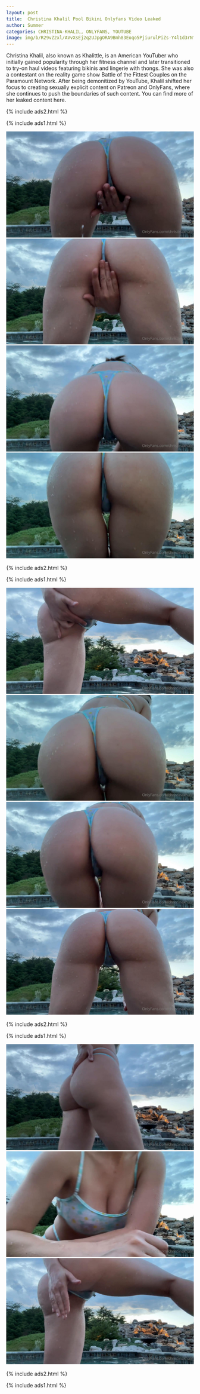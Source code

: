 ```yaml
---
layout: post
title:  Christina Khalil Pool Bikini Onlyfans Video Leaked
author: Summer
categories: CHRISTINA-KHALIL, ONLYFANS, YOUTUBE
image: img/b/R29vZ2xl/AVvXsEj2q2UJpgORA9Bmh83Eoqo5PjiurulPiZs-Y4l1d3rNfIqyvhk6HBJY3TBepEo6F4WhDFfaj-4N4fb3pGQp4ha6N9JWZb7vQxcHJDDS_8Kn-29LbEbSSLdql3-Df2WcgmYX3OBmKN4z3eydCjfcet2jlJN2emSo5MXrAXGhh3M_YHiG7i8bmtxHgslsHOs/s320/christina_khalil_pool_ass_bikini_onlyfans_video_leaked-FQKVCR.jpg
---
```


Christina Khalil, also known as Khalittle, is an American YouTuber who initially gained popularity through her fitness channel and later transitioned to try-on haul videos featuring bikinis and lingerie with thongs. She was also a contestant on the reality game show Battle of the Fittest Couples on the Paramount Network. After being demonitized by YouTube, Khalil shifted her focus to creating sexually explicit content on Patreon and OnlyFans, where she continues to push the boundaries of such content. You can find more of her leaked content here.

{% include ads2.html %}

{% include ads1.html %}

![monstera](/assets/images/christina_khalil_pool_ass_bikini_onlyfans_video_leaked-FQKVCR.jpg)
![monstera](/assets/images/christina_khalil_pool_ass_bikini_onlyfans_video_leaked-HXIIWR.jpg)
![monstera](/assets/images/christina_khalil_pool_ass_bikini_onlyfans_video_leaked-KFTZIL.jpg)
![monstera](/assets/images/christina_khalil_pool_ass_bikini_onlyfans_video_leaked-KQXGJD.jpg)

{% include ads2.html %}

{% include ads1.html %}

![monstera](/assets/images/christina_khalil_pool_ass_bikini_onlyfans_video_leaked-NCRNVX.jpg)
![monstera](/assets/images/christina_khalil_pool_ass_bikini_onlyfans_video_leaked-SGRZZY.jpg)
![monstera](/assets/images/christina_khalil_pool_ass_bikini_onlyfans_video_leaked-TUTZOB.jpg)
![monstera](/assets/images/christina_khalil_pool_ass_bikini_onlyfans_video_leaked-URBIIM.jpg)

{% include ads2.html %}

{% include ads1.html %}

![monstera](/assets/images/christina_khalil_pool_ass_bikini_onlyfans_video_leaked-VBAZUK.jpg)
![monstera](/assets/images/christina_khalil_pool_ass_bikini_onlyfans_video_leaked-VLFVFO.jpg)
![monstera](/assets/images/christina_khalil_pool_ass_bikini_onlyfans_video_leaked-VSORLJ.jpg)

{% include ads2.html %}

{% include ads1.html %}

